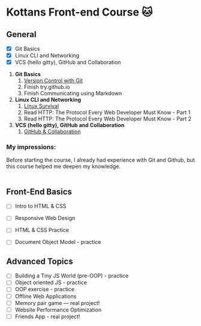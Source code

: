 # Kottans Front-end Course :cat:
 ## General
- [x] Git Basics
- [x] Linux CLI and Networking
- [x] VCS (hello gitty), GitHub and Collaboration
1. **Git Basics**
      1. [ Version Control with Git ](task_0/screenshot_vcg_course.jpg)
      2. Finish try.github.io
      3. Finish Communicating using Markdown
2. **Linux CLI and Networking**
      1. [Linux Survival](task_1/screenshot_linux_survival.jpg)
      2. Read HTTP: The Protocol Every Web Developer Must Know - Part 1
      3. Read HTTP: The Protocol Every Web Developer Must Know - Part 2
3. **VCS (hello gitty), GitHub and Collaboration**
      1. [GitHub & Collaboration](task_2/screenshot_git_collaboration.jpg)  
### My impressions:
Before starting the course, I already had experience with Git and Github, but this course helped me deepen my knowledge.  
<br />
## Front-End Basics
- [ ] Intro to HTML & CSS
- [ ] Responsive Web Design
- [ ] HTML & CSS Practice
- [ ] Document Object Model - practice


## Advanced Topics
- [ ] Building a Tiny JS World (pre-OOP) - practice
- [ ] Object oriented JS - practice
- [ ] OOP exercise - practice
- [ ] Offline Web Applications
- [ ] Memory pair game — real project!
- [ ] Website Performance Optimization
- [ ] Friends App - real project!
